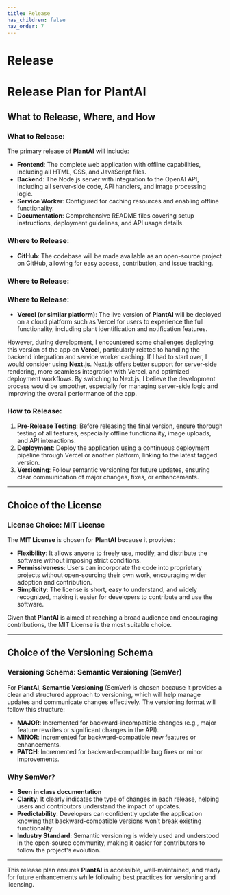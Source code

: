 ```yaml
---
title: Release
has_children: false
nav_order: 7
---
```


# Release

# Release Plan for PlantAI

## What to Release, Where, and How

### What to Release:
The primary release of **PlantAI** will include:
- **Frontend**: The complete web application with offline capabilities, including all HTML, CSS, and JavaScript files.
- **Backend**: The Node.js server with integration to the OpenAI API, including all server-side code, API handlers, and image processing logic.
- **Service Worker**: Configured for caching resources and enabling offline functionality.
- **Documentation**: Comprehensive README files covering setup instructions, deployment guidelines, and API usage details.

### Where to Release:
- **GitHub**: The codebase will be made available as an open-source project on GitHub, allowing for easy access, contribution, and issue tracking.
### Where to Release:
### Where to Release:
- **Vercel (or similar platform)**: The live version of **PlantAI** will be deployed on a cloud platform such as Vercel for users to experience the full functionality, including plant identification and notification features.

However, during development, I encountered some challenges deploying this version of the app on **Vercel**, particularly related to handling the backend integration and service worker caching. If I had to start over, I would consider using **Next.js**. Next.js offers better support for server-side rendering, more seamless integration with Vercel, and optimized deployment workflows. By switching to Next.js, I believe the development process would be smoother, especially for managing server-side logic and improving the overall performance of the app.

### How to Release:
1. **Pre-Release Testing**: Before releasing the final version, ensure thorough testing of all features, especially offline functionality, image uploads, and API interactions.
2. **Deployment**: Deploy the application using a continuous deployment pipeline through Vercel or another platform, linking to the latest tagged version.
3. **Versioning**: Follow semantic versioning for future updates, ensuring clear communication of major changes, fixes, or enhancements.

---

## Choice of the License

### License Choice: **MIT License**
The **MIT License** is chosen for **PlantAI** because it provides:
- **Flexibility**: It allows anyone to freely use, modify, and distribute the software without imposing strict conditions.
- **Permissiveness**: Users can incorporate the code into proprietary projects without open-sourcing their own work, encouraging wider adoption and contribution.
- **Simplicity**: The license is short, easy to understand, and widely recognized, making it easier for developers to contribute and use the software.

Given that **PlantAI** is aimed at reaching a broad audience and encouraging contributions, the MIT License is the most suitable choice.

---

## Choice of the Versioning Schema

### Versioning Schema: **Semantic Versioning (SemVer)**
For **PlantAI**, **Semantic Versioning** (SemVer) is chosen because it provides a clear and structured approach to versioning, which will help manage updates and communicate changes effectively. The versioning format will follow this structure:

- **MAJOR**: Incremented for backward-incompatible changes (e.g., major feature rewrites or significant changes in the API).
- **MINOR**: Incremented for backward-compatible new features or enhancements.
- **PATCH**: Incremented for backward-compatible bug fixes or minor improvements.

### Why SemVer?
- **Seen in class documentation**
- **Clarity**: It clearly indicates the type of changes in each release, helping users and contributors understand the impact of updates.
- **Predictability**: Developers can confidently update the application knowing that backward-compatible versions won’t break existing functionality.
- **Industry Standard**: Semantic versioning is widely used and understood in the open-source community, making it easier for contributors to follow the project's evolution.

---

This release plan ensures **PlantAI** is accessible, well-maintained, and ready for future enhancements while following best practices for versioning and licensing.


